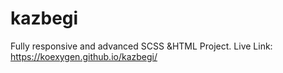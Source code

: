 # kazbegi
Fully responsive and advanced SCSS &HTML Project.
Live Link: https://koexygen.github.io/kazbegi/
